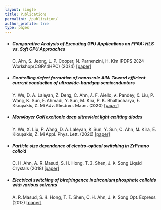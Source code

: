 ```yaml
---
layout: single
title: Publications
permalink: /publication/
author_profile: true
type: pages
---
```


- ##### Comparative Analysis of Executing GPU Applications on FPGA: HLS vs. Soft GPU Approaches
  C. Ahn, S. Jeong, L. P. Cooper, N. Parnenzini, H. Kim
  IPDPS 2024 Workshop(CGRA4HPC) (2024) [[paper]](/assets/Comparison_methods_of_Running_GPU_applications_on_FPGA(Revised).pdf)

- ##### Controlling defect formation of nanoscale AlN: Toward efficient current conduction of ultrawide-bandgap semiconductors
  Y. Wu, D. A. Laleyan, Z. Deng, C. Ahn, A. F. Aiello, A. Pandey, X. Liu, P. Wang, K. Sun, E. Ahmadi, Y. Sun, M. Kira, P. K.
  Bhattacharya, E. Kioupakis, Z. Mi
  Adv. Electron. Mater. (2020) [[paper]](https://doi.org/10.1002/aelm.202000337)
- ##### Monolayer GaN excitonic deep ultraviolet light emitting diodes
  Y. Wu, X. Liu, P. Wang,  D. A. Laleyan, K. Sun, Y. Sun, C. Ahn, M. Kira,  E. Kioupakis,  Z. Mi
  Appl. Phys. Lett. (2020) [[paper]](https://aip.scitation.org/doi/10.1063/1.5124828)

- ##### Particle size dependence of electro-optical switching in ZrP nano colloid
  C. H. Ahn, A. R. Masud, S. H. Hong, T. Z. Shen, J. K. Song
  Liquid Crystals (2018) [[paper]](https://www.tandfonline.com/doi/full/10.1080/02678292.2018.1480806)

- ##### Electrical switching of birefringence in zirconium phosphate colloids with various solvents
  A. R. Masud, S. H. Hong, T. Z. Shen, C. H. Ahn, J. K. Song
  Opt. Express (2018) [[paper]](https://www.osapublishing.org/oe/abstract.cfm?uri=oe-26-1-173&origin=search)

